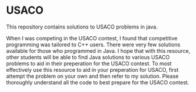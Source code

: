 # USACO
This repository contains solutions to USACO problems in java.

When I was competing in the USACO contest, I found that competitive programming was tailored to C++ users. There were very few solutions available for those who programmed in Java. I hope that with this resource, other students will be able to find Java solutions to various USACO problems to aid in their preperation for the USACO contest. To most effectively use this resource to aid in your preperation for USACO, first attempt the problem on your own and then refer to my solution. Please thoroughly understand all the code to best prepare for the USACO contest.
